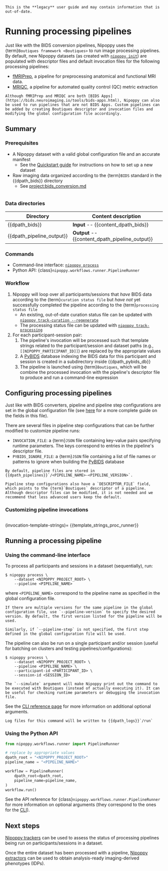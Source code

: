 ```{attention}
This is the **legacy** user guide and may contain information that is out-of-date.
```

# Running processing pipelines

Just like with the BIDS conversion pipelines, Nipoppy uses the {term}`Boutiques framework <Boutiques>` to run image processing pipelines. By default, new Nipoppy datasets (as created with [`nipoppy init`](<project:../../cli_reference/init.rst>)) are populated with descriptor files and default invocation files for the following processing pipelines:
- [fMRIPrep](https://fmriprep.org/en/stable/), a pipeline for preprocessing anatomical and functional MRI data.
- [MRIQC](https://mriqc.readthedocs.io/en/latest/index.html), a pipeline for automated quality control (QC) metric extraction

```{note}
Although fMRIPrep and MRIQC are both [BIDS Apps](https://bids.neuroimaging.io/tools/bids-apps.html), Nipoppy can also be used to run pipelines that are not BIDS Apps. Custom pipelines can be added by creating Boutiques descriptor and invocation files and modifying the global configuration file accordingly.
```

## Summary

### Prerequisites

- A Nipoppy dataset with a valid global configuration file and an accurate manifest
    - See the [Quickstart guide](../../overview/quickstart/index.md) for instructions on how to set up a new dataset
- Raw imaging data organized according to the {term}`BIDS` standard in the {{dpath_bids}} directory
    - See <project:bids_conversion.md>

```{include} ./inserts/apptainer_stub.md
```

### Data directories

| Directory | Content description |
|---|---|
| {{dpath_bids}} | **Input** -- {{content_dpath_bids}} |
| {{dpath_pipeline_output}} | **Output** -- {{content_dpath_pipeline_output}} |

### Commands

- Command-line interface: [`nipoppy process`](<project:../../cli_reference/process.rst>)
- Python API: {class}`nipoppy.workflows.runner.PipelineRunner`

### Workflow

1. Nipoppy will loop over all participants/sessions that *have* BIDS data according to the {term}`curation status file` but *have not* yet successfully completed the pipeline according to the {term}`processing status file`
    - An existing, out-of-date curation status file can be updated with [`nipoppy track-curation --regenerate`](../../cli_reference/track_curation.rst)
    - The processing status file can be updated with [`nipoppy track-processing`](../../cli_reference/track_processing.rst)
2. For each participant-session pair:
    1. The pipeline's invocation will be processed such that template strings related to the participant/session and dataset paths (e.g., `[[NIPOPPY_PARTICIPANT_ID]]`) are replaced by the appropriate values
    2. A [PyBIDS](https://bids-standard.github.io/pybids/) database indexing the BIDS data for this participant and session is created in a subdirectory inside {{dpath_pybids_db}}
    3. The pipeline is launched using {term}`Boutiques`, which will be combine the processed invocation with the pipeline's descriptor file to produce and run a command-line expression

## Configuring processing pipelines

Just like with BIDS converters, pipeline and pipeline step configurations are set in the global configuration file (see [here](./global_config.md) for a more complete guide on the fields in this file).

There are several files in pipeline step configurations that can be further modified to customize pipeline runs:
- `INVOCATION_FILE`: a {term}`JSON` file containing key-value pairs specifying runtime parameters. The keys correspond to entries in the pipeline's descriptor file.
- `PYBIDS_IGNORE_FILE`: a {term}`JSON` file containing a list of file names or patterns to ignore when building the [PyBIDS](https://bids-standard.github.io/pybids/) database

```{note}
By default, pipeline files are stored in {{dpath_pipelines}}`/<PIPELINE_NAME>-<PIPELINE_VERSION>`.
```

```{warning}
Pipeline step configurations also have a `DESCRIPTOR_FILE` field, which points to the {term}`Boutiques` descriptor of a pipeline. Although descriptor files can be modified, it is not needed and we recommend that less advanced users keep the default.
```

### Customizing pipeline invocations

```{include} ./inserts/boutiques_stub.md
```

(invocation-template-strings)=
{{template_strings_proc_runner}}

## Running a processing pipeline

### Using the command-line interface

To process all participants and sessions in a dataset (sequentially), run:
```console
$ nipoppy process \
    --dataset <NIPOPPY_PROJECT_ROOT> \
    --pipeline <PIPELINE_NAME>
```
where `<PIPELINE_NAME>` correspond to the pipeline name as specified in the global configuration file.

```{note}
If there are multiple versions for the same pipeline in the global configuration file, use `--pipeline-version` to specify the desired version. By default, the first version listed for the pipeline will be used.

Similarly, if `--pipeline-step` is not specified, the first step defined in the global configuration file will be used.
```

The pipeline can also be run on a single participant and/or session (useful for batching on clusters and testing pipelines/configurations):
```console
$ nipoppy process \
    --dataset <NIPOPPY_PROJECT_ROOT> \
    --pipeline <PIPELINE_NAME> \
    --participant-id <PARTICIPANT_ID> \
    --session-id <SESSION_ID>
```

```{hint}
The `--simulate` argument will make Nipoppy print out the command to be executed with Boutiques (instead of actually executing it). It can be useful for checking runtime parameters or debugging the invocation file.
```

See the [CLI reference page](<project:../../cli_reference/process.rst>) for more information on additional optional arguments.

```{note}
Log files for this command will be written to {{dpath_logs}}`/run`
```

### Using the Python API

```python
from nipoppy.workflows.runner import PipelineRunner

# replace by appropriate values
dpath_root = "<NIPOPPY_PROJECT_ROOT>"
pipeline_name = "<PIPELINE_NAME>"

workflow = PipelineRunner(
    dpath_root=dpath_root,
    pipeline_name=pipeline_name,
)
workflow.run()
```

See the API reference for {class}`nipoppy.workflows.runner.PipelineRunner` for more information on optional arguments (they correspond to the ones for the [CLI](<project:../../cli_reference/process.rst>)).

## Next steps

[Nipoppy trackers](./tracking.md) can be used to assess the status of processing pipelines being run on participants/sessions in a dataset.

Once the entire dataset has been processed with a pipeline, [Nipoppy extractors](./extraction.md) can be used to obtain analysis-ready imaging-derived phenotypes (IDPs).
